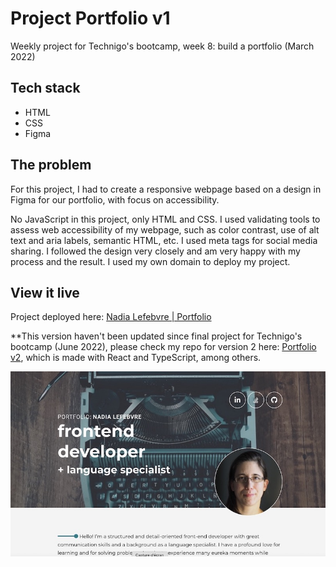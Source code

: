 # Project Portfolio v1

Weekly project for Technigo's bootcamp, week 8: build a portfolio (March 2022)

## Tech stack

- HTML
- CSS
- Figma

## The problem

For this project, I had to create a responsive webpage based on a design in Figma for our portfolio, with focus on accessibility.

No JavaScript in this project, only HTML and CSS. I used validating tools to assess web accessibility of my webpage, such as color contrast, use of alt text and aria labels, semantic HTML, etc. I used meta tags for social media sharing. I followed the design very closely and am very happy with my process and the result. I used my own domain to deploy my project.

## View it live

Project deployed here: [Nadia Lefebvre | Portfolio](https://nadialefebvre.netlify.app/)

**This version haven't been updated since final project for Technigo's bootcamp (June 2022), please check my repo for version 2 here: [Portfolio v2](https://github.com/nadialefebvre/project-portfolio-v2), which is made with React and TypeScript, among others.

<div align="center">
  <img src="screenshot.jpg" />
</div>
